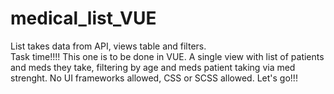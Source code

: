 # medical_list_VUE
List takes data from API, views table and filters.  
Task time!!!! This one is to be done in VUE. A single view with list of patients and meds they take, filtering by age and meds patient taking via med strenght. No UI frameworks allowed, CSS or SCSS allowed. Let's go!!!
